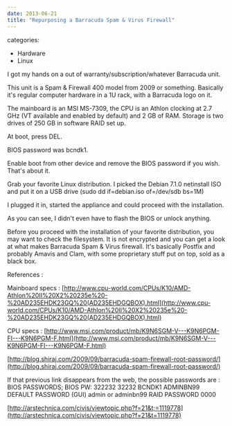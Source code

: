 ```yaml
---
date: 2013-06-21
title: "Repurposing a Barracuda Spam & Virus Firewall"
---
```








categories:
- Hardware
- Linux


I got my hands on a out of warranty/subscription/whatever Barracuda unit.

This unit is a Spam & Firewall 400 model from 2009 or something. Basically it's regular computer hardware in a 1U rack, with a Barracuda logo on it.

The mainboard is an MSI MS-7309, the CPU is an Athlon clocking at 2.7 GHz (VT available and enabled by default) and 2 GB of RAM. Storage is two drives of 250 GB in software RAID set up.

At boot, press DEL.

BIOS password was bcndk1. 

Enable boot from other device and remove the BIOS password if you wish. That's about it.

Grab your favorite Linux distribution. I picked the Debian 7.1.0 netinstall ISO and put it on a USB drive (sudo dd if=debian.iso of=/dev/sdb bs=1M)

I plugged it in, started the appliance and could proceed with the installation.

As you can see, I didn't even have to flash the BIOS or unlock anything.

Before you proceed with the installation of your favorite distribution, you may want to check the filesystem. It is not encrypted and you can get a look at what makes Barracuda Spam & Virus firewall. It's basically Postfix and probably Amavis and Clam, with some proprietary stuff put on top, sold as a black box.


References :

Mainboard specs : [http://www.cpu-world.com/CPUs/K10/AMD-Athlon%20II%20X2%20235e%20-%20AD235EHDK23GQ%20(AD235EHDGQBOX).html](http://www.cpu-world.com/CPUs/K10/AMD-Athlon%20II%20X2%20235e%20-%20AD235EHDK23GQ%20(AD235EHDGQBOX).html)

CPU specs : [http://www.msi.com/product/mb/K9N6SGM-V---K9N6PGM-FI---K9N6PGM-F.html](http://www.msi.com/product/mb/K9N6SGM-V---K9N6PGM-FI---K9N6PGM-F.html)

[http://blog.shiraj.com/2009/09/barracuda-spam-firewall-root-password/](http://blog.shiraj.com/2009/09/barracuda-spam-firewall-root-password/)

If that previous link disappears from the web, the possible passwords are :
BIOS PASSWORDS;
BIOS PW: 322232 32232 BCNDK1 ADMINBN99
DEFAULT PASSWORD (GUI) admin or adminbn99
RAID PASSWORD 0000

[http://arstechnica.com/civis/viewtopic.php?f=21&t;=1119778](http://arstechnica.com/civis/viewtopic.php?f=21&t=1119778)

